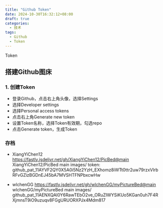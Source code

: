 ```yaml
---
title: "Github Token"
date: 2024-10-30T16:32:12+08:00
draft: true
categories:
  - 技术
tags:
  - Github
  - Token
---
```


Token

<!--more-->

## 搭建Github图床

### 1. 创建Token

- 登录Github，点击右上角头像，选择Settings
- 选择Developer settings
- 选择Personal access tokens
- 点击右上角Generate new token
- 设置Token名称，选择Token有效期，勾选repo
- 点击Generate token，生成Token

### 存档

- XiangYiChen12
  https://fastly.jsdelivr.net/gh/XiangYiChen12/PicBed@main
  XiangYiChen12/PicBed
  main
  images/
  token: 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

- wlchenGG
  https://fastly.jsdelivr.net/gh/wlchenGG/myPictureBed@main
  wlchenGG/myPictureBed
  main
  images/
  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